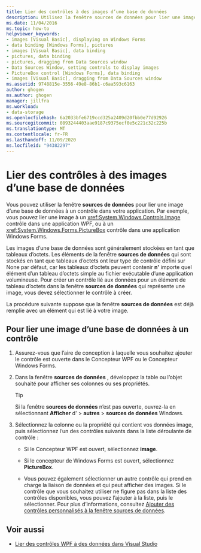 ```yaml
---
title: Lier des contrôles à des images d’une base de données
description: Utilisez la fenêtre sources de données pour lier une image d’une base de données à un contrôle de votre application Visual Studio.
ms.date: 11/04/2016
ms.topic: how-to
helpviewer_keywords:
- images [Visual Basic], displaying on Windows Forms
- data binding [Windows Forms], pictures
- images [Visual Basic], data binding
- pictures, data binding
- pictures, dragging from Data Sources window
- Data Sources Window, setting controls to display images
- PictureBox control [Windows Forms], data binding
- images [Visual Basic], dragging from Data Sources window
ms.assetid: 9748815e-3556-49e8-86b1-c6aa593c6163
author: ghogen
ms.author: ghogen
manager: jillfra
ms.workload:
- data-storage
ms.openlocfilehash: 6a2033bfe6719ccd325a2409d20fbb0e77d92926
ms.sourcegitcommit: 0893244403aae9187c9375ecf0e5c221c32c225b
ms.translationtype: MT
ms.contentlocale: fr-FR
ms.lasthandoff: 11/09/2020
ms.locfileid: "94382297"
---
```

# <a name="bind-controls-to-pictures-from-a-database"></a>Lier des contrôles à des images d’une base de données

Vous pouvez utiliser la fenêtre **sources de données** pour lier une image d’une base de données à un contrôle dans votre application. Par exemple, vous pouvez lier une image à un <xref:System.Windows.Controls.Image> contrôle dans une application WPF, ou à un <xref:System.Windows.Forms.PictureBox> contrôle dans une application Windows Forms.

Les images d’une base de données sont généralement stockées en tant que tableaux d’octets. Les éléments de la fenêtre **sources de données** qui sont stockés en tant que tableaux d’octets ont leur type de contrôle défini sur None par défaut, car les tableaux d’octets peuvent contenir **n'** importe quel élément d’un tableau d’octets simple au fichier exécutable d’une application volumineuse. Pour créer un contrôle lié aux données pour un élément de tableau d’octets dans la fenêtre **sources de données** qui représente une image, vous devez sélectionner le contrôle à créer.

La procédure suivante suppose que la fenêtre **sources de données** est déjà remplie avec un élément qui est lié à votre image.

## <a name="to-bind-a-picture-in-a-database-to-a-control"></a>Pour lier une image d’une base de données à un contrôle

1. Assurez-vous que l’aire de conception à laquelle vous souhaitez ajouter le contrôle est ouverte dans le Concepteur WPF ou le Concepteur Windows Forms.

2. Dans la fenêtre **sources de données** , développez la table ou l’objet souhaité pour afficher ses colonnes ou ses propriétés.

   > [!TIP]
   > Si la fenêtre **sources de données** n’est pas ouverte, ouvrez-la en sélectionnant **Afficher** d'  >  **autres**  >  **sources de données** Windows.

3. Sélectionnez la colonne ou la propriété qui contient vos données image, puis sélectionnez l’un des contrôles suivants dans la liste déroulante de contrôle :

    - Si le Concepteur WPF est ouvert, sélectionnez **image**.

    - Si le concepteur de Windows Forms est ouvert, sélectionnez **PictureBox**.

    - Vous pouvez également sélectionner un autre contrôle qui prend en charge la liaison de données et qui peut afficher des images. Si le contrôle que vous souhaitez utiliser ne figure pas dans la liste des contrôles disponibles, vous pouvez l’ajouter à la liste, puis le sélectionner. Pour plus d’informations, consultez [Ajouter des contrôles personnalisés à la fenêtre sources de données](../data-tools/add-custom-controls-to-the-data-sources-window.md).

## <a name="see-also"></a>Voir aussi

- [Lier des contrôles WPF à des données dans Visual Studio](../data-tools/bind-wpf-controls-to-data-in-visual-studio.md)
